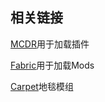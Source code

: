 ## 相关链接

[MCDR](https://github.com/Fallen-Breath/MCDReforged)用于加载插件

[Fabric](https://fabricmc.net/)用于加载Mods

[Carpet](https://www.curseforge.com/minecraft/mc-mods/carpet)地毯模组

